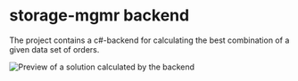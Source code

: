 # storage-mgmr backend

The project contains a c#-backend for calculating the best combination of a given data set of orders.

![Preview of a solution calculated by the backend](data/preview.png)
